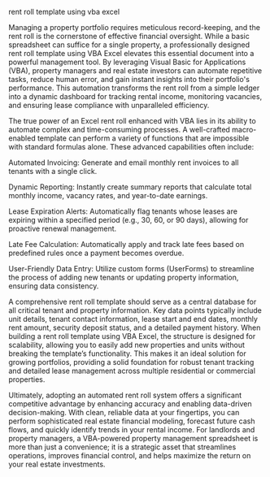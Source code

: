 rent roll template using vba excel


Managing a property portfolio requires meticulous record-keeping, and the rent roll is the cornerstone of effective financial oversight. While a basic spreadsheet can suffice for a single property, a professionally designed rent roll template using VBA Excel elevates this essential document into a powerful management tool. By leveraging Visual Basic for Applications (VBA), property managers and real estate investors can automate repetitive tasks, reduce human error, and gain instant insights into their portfolio's performance. This automation transforms the rent roll from a simple ledger into a dynamic dashboard for tracking rental income, monitoring vacancies, and ensuring lease compliance with unparalleled efficiency.



The true power of an Excel rent roll enhanced with VBA lies in its ability to automate complex and time-consuming processes. A well-crafted macro-enabled template can perform a variety of functions that are impossible with standard formulas alone. These advanced capabilities often include:




Automated Invoicing: Generate and email monthly rent invoices to all tenants with a single click.


Dynamic Reporting: Instantly create summary reports that calculate total monthly income, vacancy rates, and year-to-date earnings.


Lease Expiration Alerts: Automatically flag tenants whose leases are expiring within a specified period (e.g., 30, 60, or 90 days), allowing for proactive renewal management.


Late Fee Calculation: Automatically apply and track late fees based on predefined rules once a payment becomes overdue.


User-Friendly Data Entry: Utilize custom forms (UserForms) to streamline the process of adding new tenants or updating property information, ensuring data consistency.





A comprehensive rent roll template should serve as a central database for all critical tenant and property information. Key data points typically include unit details, tenant contact information, lease start and end dates, monthly rent amount, security deposit status, and a detailed payment history. When building a rent roll template using VBA Excel, the structure is designed for scalability, allowing you to easily add new properties and units without breaking the template’s functionality. This makes it an ideal solution for growing portfolios, providing a solid foundation for robust tenant tracking and detailed lease management across multiple residential or commercial properties.



Ultimately, adopting an automated rent roll system offers a significant competitive advantage by enhancing accuracy and enabling data-driven decision-making. With clean, reliable data at your fingertips, you can perform sophisticated real estate financial modeling, forecast future cash flows, and quickly identify trends in your rental income. For landlords and property managers, a VBA-powered property management spreadsheet is more than just a convenience; it is a strategic asset that streamlines operations, improves financial control, and helps maximize the return on your real estate investments.
